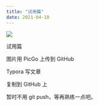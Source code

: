 ```yaml
---
title: "试用篇"
date: 2021-04-10
---
```


![](https://cdn.jsdelivr.net/gh/Zheng-Shilin/shilin-blog/images/horses-3921499_1920.jpg)

试用篇



图片用 PicGo 上传到 GitHub

Typora 写文章

复制到 GitHub 上

暂时不用 git push，等再熟练一点吧。
